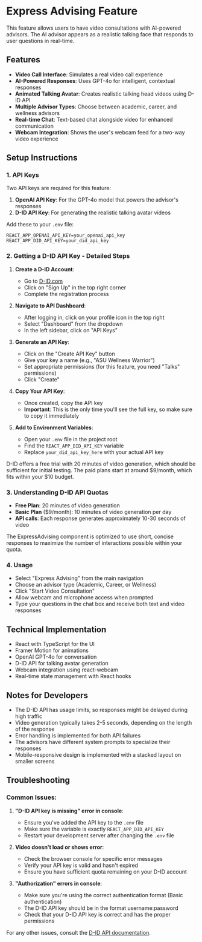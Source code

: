 # Express Advising Feature

This feature allows users to have video consultations with AI-powered advisors. The AI advisor appears as a realistic talking face that responds to user questions in real-time.

## Features

- **Video Call Interface**: Simulates a real video call experience
- **AI-Powered Responses**: Uses GPT-4o for intelligent, contextual responses
- **Animated Talking Avatar**: Creates realistic talking head videos using D-ID API
- **Multiple Advisor Types**: Choose between academic, career, and wellness advisors
- **Real-time Chat**: Text-based chat alongside video for enhanced communication
- **Webcam Integration**: Shows the user's webcam feed for a two-way video experience

## Setup Instructions

### 1. API Keys

Two API keys are required for this feature:

1. **OpenAI API Key**: For the GPT-4o model that powers the advisor's responses
2. **D-ID API Key**: For generating the realistic talking avatar videos

Add these to your `.env` file:

```
REACT_APP_OPENAI_API_KEY=your_openai_api_key
REACT_APP_DID_API_KEY=your_did_api_key
```

### 2. Getting a D-ID API Key - Detailed Steps

1. **Create a D-ID Account**:
   - Go to [D-ID.com](https://www.d-id.com/)
   - Click on "Sign Up" in the top right corner
   - Complete the registration process
   
2. **Navigate to API Dashboard**:
   - After logging in, click on your profile icon in the top right
   - Select "Dashboard" from the dropdown
   - In the left sidebar, click on "API Keys"
   
3. **Generate an API Key**:
   - Click on the "Create API Key" button
   - Give your key a name (e.g., "ASU Wellness Warrior")
   - Set appropriate permissions (for this feature, you need "Talks" permissions)
   - Click "Create"
   
4. **Copy Your API Key**:
   - Once created, copy the API key
   - **Important**: This is the only time you'll see the full key, so make sure to copy it immediately
   
5. **Add to Environment Variables**:
   - Open your `.env` file in the project root
   - Find the `REACT_APP_DID_API_KEY` variable
   - Replace `your_did_api_key_here` with your actual API key

D-ID offers a free trial with 20 minutes of video generation, which should be sufficient for initial testing. The paid plans start at around $9/month, which fits within your $10 budget.

### 3. Understanding D-ID API Quotas

- **Free Plan**: 20 minutes of video generation
- **Basic Plan** ($9/month): 10 minutes of video generation per day
- **API calls**: Each response generates approximately 10-30 seconds of video

The ExpressAdvising component is optimized to use short, concise responses to maximize the number of interactions possible within your quota.

### 4. Usage

- Select "Express Advising" from the main navigation
- Choose an advisor type (Academic, Career, or Wellness)
- Click "Start Video Consultation"
- Allow webcam and microphone access when prompted
- Type your questions in the chat box and receive both text and video responses

## Technical Implementation

- React with TypeScript for the UI
- Framer Motion for animations
- OpenAI GPT-4o for conversation
- D-ID API for talking avatar generation
- Webcam integration using react-webcam
- Real-time state management with React hooks

## Notes for Developers

- The D-ID API has usage limits, so responses might be delayed during high traffic
- Video generation typically takes 2-5 seconds, depending on the length of the response
- Error handling is implemented for both API failures
- The advisors have different system prompts to specialize their responses
- Mobile-responsive design is implemented with a stacked layout on smaller screens

## Troubleshooting

### Common Issues:

1. **"D-ID API key is missing" error in console**:
   - Ensure you've added the API key to the `.env` file
   - Make sure the variable is exactly `REACT_APP_DID_API_KEY`
   - Restart your development server after changing the `.env` file

2. **Video doesn't load or shows error**:
   - Check the browser console for specific error messages
   - Verify your API key is valid and hasn't expired
   - Ensure you have sufficient quota remaining on your D-ID account

3. **"Authorization" errors in console**:
   - Make sure you're using the correct authentication format (Basic authentication)
   - The D-ID API key should be in the format username:password
   - Check that your D-ID API key is correct and has the proper permissions

For any other issues, consult the [D-ID API documentation](https://docs.d-id.com/). 